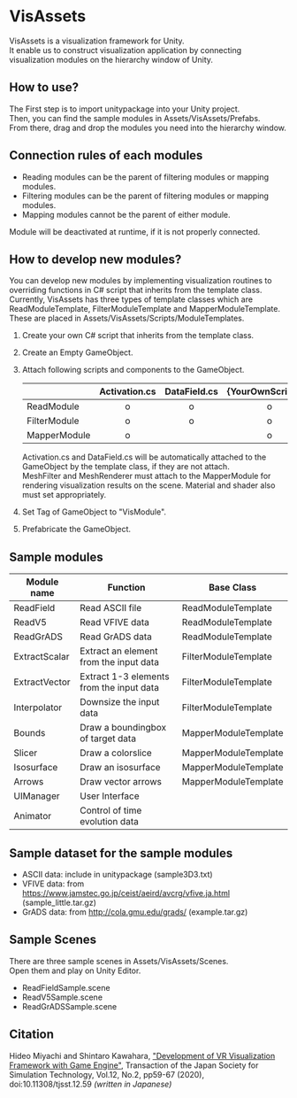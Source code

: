 # VisAssets

 VisAssets is a visualization framework for Unity.  
 It enable us to construct visualization application by connecting 
 visualization modules on the hierarchy window of Unity.
 
## How to use?

 The First step is to import unitypackage into your Unity project.  
 Then, you can find the sample modules in Assets/VisAssets/Prefabs.  
 From there, drag and drop the modules you need into the hierarchy window.
 
## Connection rules of each modules
- Reading modules can be the parent of filtering modules or mapping modules.
- Filtering modules can be the parent of filtering modules or mapping modules.
- Mapping modules cannot be the parent of either module.

 Module will be deactivated at runtime, if it is not properly connected.

## How to develop new modules?
 You can develop new modules by implementing visualization routines 
 to overriding functions in C# script that inherits from the template class.
 Currently, VisAssets has three types of template classes which are 
 ReadModuleTemplate, FilterModuleTemplate and MapperModuleTemplate.
 These are placed in Assets/VisAssets/Scripts/ModuleTemplates.

 1) Create your own C# script that inherits from the template class.
 2) Create an Empty GameObject.
 3) Attach following scripts and components to the GameObject.

    |  |Activation.cs |DataField.cs |{YourOwnScript}.cs |MeshFilter |MeshRenderer |Material |
    |---|:-:|:-:|:-:|:-:|:-:|:-:|
    |ReadModule   | o | o | o | | | |
    |FilterModule | o | o | o | | | |
    |MapperModule | o | | o | o | o | o |

    Activation.cs and DataField.cs will be automatically attached to the GameObject by the template class, if they are not attach.  
    MeshFilter and MeshRenderer must attach to the MapperModule for rendering visualization results on the scene.
    Material and shader also must set appropriately.

 4) Set Tag of GameObject to "VisModule".
 5) Prefabricate the GameObject.

## Sample modules

|Module name|Function |Base Class |
|---|---|---|
|ReadField |Read ASCII file |ReadModuleTemplate |
|ReadV5 |Read VFIVE data |ReadModuleTemplate |
|ReadGrADS |Read GrADS data |ReadModuleTemplate |
|ExtractScalar |Extract an element from the input data |FilterModuleTemplate |
|ExtractVector |Extract 1-3 elements from the input data |FilterModuleTemplate |
|Interpolator |Downsize the input data |FilterModuleTemplate |
|Bounds |Draw a boundingbox of target data |MapperModuleTemplate |
|Slicer |Draw a colorslice |MapperModuleTemplate |
|Isosurface |Draw an isosurface |MapperModuleTemplate |
|Arrows |Draw vector arrows |MapperModuleTemplate |
|UIManager |User Interface | |
|Animator |Control of time evolution data | |

## Sample dataset for the sample modules

- ASCII data: include in unitypackage (sample3D3.txt)
- VFIVE data: from https://www.jamstec.go.jp/ceist/aeird/avcrg/vfive.ja.html (sample_little.tar.gz)
- GrADS data: from http://cola.gmu.edu/grads/ (example.tar.gz)


## Sample Scenes

There are three sample scenes in Assets/VisAssets/Scenes.  
Open them and play on Unity Editor.

- ReadFieldSample.scene
- ReadV5Sample.scene
- ReadGrADSSample.scene

## Citation

 Hideo Miyachi and Shintaro Kawahara,
 ["Development of VR Visualization Framework with Game Engine"](https://www.jstage.jst.go.jp/article/tjsst/12/2/12_59/_article/-char/ja/),
 Transaction of the Japan Society for Simulation Technology, Vol.12, No.2, pp59-67 (2020), doi:10.11308/tjsst.12.59
 *(written in Japanese)*
